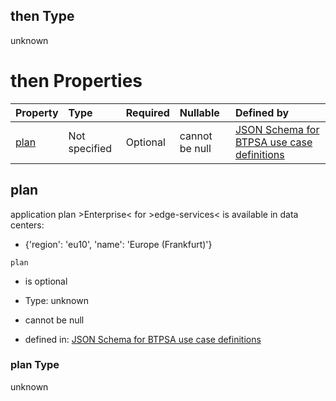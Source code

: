 ## then Type

unknown

# then Properties

| Property      | Type          | Required | Nullable       | Defined by                                                                                                                                                                                                                                      |
| :------------ | :------------ | :------- | :------------- | :---------------------------------------------------------------------------------------------------------------------------------------------------------------------------------------------------------------------------------------------- |
| [plan](#plan) | Not specified | Optional | cannot be null | [JSON Schema for BTPSA use case definitions](btpsa-usecase-properties-services-items-allof-2-then-allof-17-then-allof-0-then-properties-plan.md "undefined#/properties/services/items/allOf/2/then/allOf/17/then/allOf/0/then/properties/plan") |

## plan

application plan >Enterprise< for >edge-services< is available in data centers:

*   {'region': 'eu10', 'name': 'Europe (Frankfurt)'}

`plan`

*   is optional

*   Type: unknown

*   cannot be null

*   defined in: [JSON Schema for BTPSA use case definitions](btpsa-usecase-properties-services-items-allof-2-then-allof-17-then-allof-0-then-properties-plan.md "undefined#/properties/services/items/allOf/2/then/allOf/17/then/allOf/0/then/properties/plan")

### plan Type

unknown
